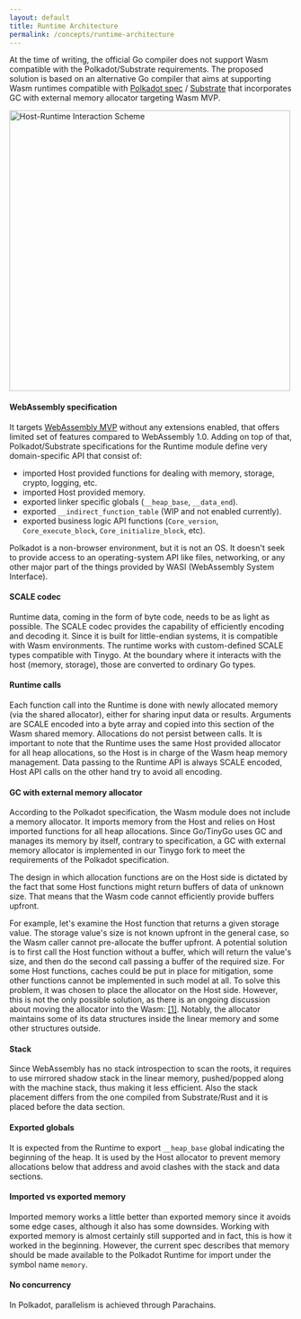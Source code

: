 ```yaml
---
layout: default
title: Runtime Architecture
permalink: /concepts/runtime-architecture
---
```


At the time of writing, the official Go compiler does not support Wasm compatible with the Polkadot/Substrate requirements.
The proposed solution is based on an alternative Go compiler that aims at supporting Wasm runtimes compatible with [Polkadot spec](https://spec.polkadot.network/id-polkadot-protocol) / [Substrate](https://docs.substrate.io/main-docs/) that incorporates GC with external memory allocator targeting Wasm MVP.

<div >
  <img alt="Host-Runtime Interaction Scheme"  src="../../assets/images/host-runtime-interaction.svg" width="500" />
</div>


#### WebAssembly specification

It targets [WebAssembly MVP](https://github.com/WebAssembly/design/blob/main/MVP.md) without any
extensions enabled, that offers limited set of features compared to WebAssembly 1.0. Adding on top of that,
Polkadot/Substrate specifications for the Runtime module define very domain-specific API that consist of:

* imported Host provided functions for dealing with memory, storage, crypto, logging, etc.
* imported Host provided memory.
* exported linker specific globals (`__heap_base`, `__data_end`).
* exported `__indirect_function_table` (WIP and not enabled currently).
* exported business logic API functions (`Core_version`, `Core_execute_block`, `Core_initialize_block`, etc).

Polkadot is a non-browser environment, but it is not an OS. It doesn't seek to provide access to an operating-system API
like files, networking, or any other major part of the things provided by WASI (WebAssembly System Interface).


#### SCALE codec

Runtime data, coming in the form of byte code, needs to be as light as possible. The SCALE codec provides the capability
of efficiently encoding and decoding it. Since it is built for little-endian systems, it is compatible with Wasm
environments.
The runtime works with custom-defined SCALE types compatible with Tinygo. At the boundary where it interacts with the host (memory, storage), those are converted to ordinary Go types. 


#### Runtime calls

Each function call into the Runtime is done with newly allocated memory (via the shared allocator), either for sharing
input data or results. Arguments are SCALE encoded into a byte array and copied into this section of the Wasm shared
memory. Allocations do not persist between calls. It is important to note that the Runtime uses the same Host provided
allocator for all heap allocations, so the Host is in charge of the Wasm heap memory management. Data passing to the
Runtime API is always SCALE encoded, Host API calls on the other hand try to avoid all encoding.


#### GC with external memory allocator

According to the Polkadot specification, the Wasm module does not include a memory allocator. It imports memory from the Host and relies on Host imported functions for all heap allocations. Since Go/TinyGo uses GC and manages its memory by itself, contrary to specification, a GC with external memory allocator is implemented in our Tinygo fork to meet the requirements of the Polkadot specification.

The design in which allocation functions are on the Host side is dictated by the fact that some Host functions might
return buffers of data of unknown size. That means that the Wasm code cannot efficiently provide buffers upfront.

For example, let's examine the Host function that returns a given storage value. The storage value's size is not known
upfront in the general case, so the Wasm caller cannot pre-allocate the buffer upfront. A potential solution is to first
call the Host function without a buffer, which will return the value's size, and then do the second call passing a
buffer of the required size. For some Host functions, caches could be put in place for mitigation, some other functions
cannot be implemented in such model at all. To solve this problem, it was chosen to place the allocator on the Host
side. However, this is not the only possible solution, as there is an ongoing discussion about moving the allocator into
the Wasm: [[1]](https://github.com/paritytech/substrate/issues/11883). Notably, the allocator maintains some of its data
structures inside the linear memory and some other structures outside.


#### Stack

Since WebAssembly has no stack introspection to scan the roots, it requires to use mirrored shadow stack in the linear memory, pushed/popped along with the machine stack, thus making it less efficient. Also the stack placement differs from the one compiled from Substrate/Rust and it is placed before the data section.


#### Exported globals

It is expected from the Runtime to export `__heap_base` global indicating the beginning of the heap. It is used by the
Host allocator to prevent memory allocations below that address and avoid clashes with the stack and data sections.


#### Imported vs exported memory

Imported memory works a little better than exported memory since it avoids some edge cases, although it also has some
downsides. Working with exported memory is almost certainly still supported and in fact, this is how it worked in the
beginning. However, the current spec describes that memory should be made available to the Polkadot Runtime for import
under the symbol name `memory`.


#### No concurrency

In Polkadot, parallelism is achieved through Parachains.


